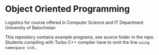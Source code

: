 # Object Oriented Programming
Logistics for course offered in Computer Science and IT Department University of Balochistan

This repository contains example programs, see source folder in the repo. Students compiling with Turbo C++ compiler have to omit the 
line `using namespace std;`. 
